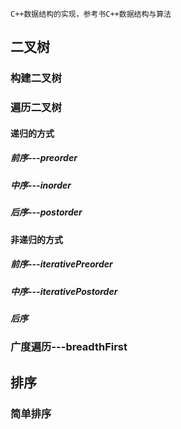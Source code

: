 
    C++数据结构的实现，参考书C++数据结构与算法

## 二叉树

### 构建二叉树

### 遍历二叉树
#### 递归的方式
##### 前序---preorder
##### 中序---inorder
##### 后序---postorder
#### 非递归的方式
##### 前序---iterativePreorder
##### 中序---iterativePostorder
##### 后序
### 广度遍历---breadthFirst

## 排序

### 简单排序